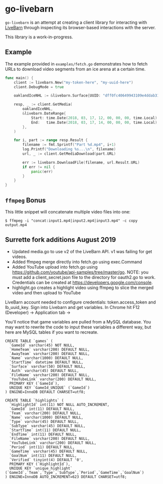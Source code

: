 # go-livebarn

`go-livebarn` is an attempt at creating a client library for interacting with
[LiveBarn](https://livebarn.com) through inspecting its browser-based
interactions with the server.

This library is a work-in-progress.

## Example

The example provided in `examples/fetch.go` demonstrates how to fetch URLs to
download video segments from an ice arena at a certain time.

```go
func main() {
	client := livebarn.New("my-token-here", "my-uuid-here")
	client.DebugMode = true

	oaklandIceNHL := &livebarn.Surface{UUID: "dff0fc40649943109e4ddab3118f3da2"}

	resp, _ := client.GetMedia(
		oaklandIceNHL,
		&livebarn.DateRange{
			Start: time.Date(2018, 03, 17, 12, 00, 00, 00, time.Local),
			End:   time.Date(2018, 03, 17, 14, 00, 00, 00, time.Local),
		},
	)

	for i, part := range resp.Result {
		filename := fmt.Sprintf("Part %d.mp4", i+1)
		log.Printf("Downloading %s...\n", filename)
		url, _ := client.GetMediaDownload(part.URL)

		err := livebarn.DownloadFile(filename, url.Result.URL)
		if err != nil {
			panic(err)
		}
	}
}
```

## `ffmpeg` Bonus

This little snippet will concatenate multiple video files into one:

```
$ ffmpeg -i "concat:input1.mp4|input2.mp4|input3.mp4" -c copy output.mp4
```

## Surrette fork additions August 2019
- Updated media.go to use v2 of the LiveBarn API. v1 was failing for get videos.
- Added ffmpeg merge directly into fetch.go using exec.Command
- Added YouTube upload into fetch.go using https://github.com/youtube/api-samples/tree/master/go. NOTE: you must add a client_secret.json file to the directory for oauth2.go to work. Credentials can be created at https://developers.google.com/console.
- highlight.go creates a highlight video using ffmpeg to slice the merged video and then upload to YouTube

LiveBarn account needed to configure credentials: token.access_token and lb_uuid_key. Sign into Livebarn and get variables. In Chrome hit F12 (Developer) -> Application tab ->

You'll notice that game variables are pulled from a MySQL database. You may want to rewrite the code to input these variables a different way, but here are MySQL tables if you want to recreate.

```
CREATE TABLE `games` (
  `GameId` varchar(45) NOT NULL,
  `HomeTeam` varchar(200) DEFAULT NULL,
  `AwayTeam` varchar(200) DEFAULT NULL,
  `Name` varchar(1000) DEFAULT NULL,
  `StartTime` datetime DEFAULT NULL,
  `Surface` varchar(50) DEFAULT NULL,
  `Auth` varchar(45) DEFAULT NULL,
  `FileName` varchar(200) DEFAULT NULL,
  `YouTubeLink` varchar(200) DEFAULT NULL,
  PRIMARY KEY (`GameId`),
  UNIQUE KEY `GameId_UNIQUE` (`GameId`)
) ENGINE=InnoDB DEFAULT CHARSET=utf8;

CREATE TABLE `highlights` (
  `HighlightId` int(11) NOT NULL AUTO_INCREMENT,
  `GameId` int(11) DEFAULT NULL,
  `Team` varchar(200) DEFAULT NULL,
  `Name` varchar(1000) DEFAULT NULL,
  `Type` varchar(45) DEFAULT NULL,
  `SubType` varchar(45) DEFAULT NULL,
  `StartTime` int(11) DEFAULT NULL,
  `EndTime` int(11) DEFAULT NULL,
  `FileName` varchar(200) DEFAULT NULL,
  `YouTubeLink` varchar(200) DEFAULT NULL,
  `Period` int(11) DEFAULT NULL,
  `GameTime` varchar(45) DEFAULT NULL,
  `GoalNum` int(11) DEFAULT NULL,
  `Verified` tinyint(4) DEFAULT '0',
  PRIMARY KEY (`HighlightId`),
  UNIQUE KEY `unique_highlight` (`GameId`,`Team`,`Type`,`SubType`,`Period`,`GameTime`,`GoalNum`)
) ENGINE=InnoDB AUTO_INCREMENT=623 DEFAULT CHARSET=utf8;
```